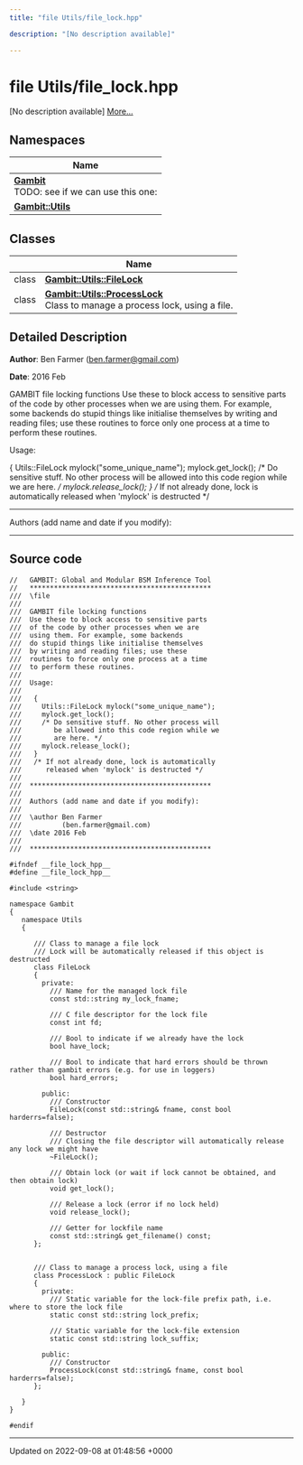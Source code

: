 ```yaml
---
title: "file Utils/file_lock.hpp"

description: "[No description available]"

---
```


# file Utils/file_lock.hpp

[No description available] [More...](#detailed-description)

## Namespaces

| Name           |
| -------------- |
| **[Gambit](/documentation/code/namespaces/namespacegambit/)** <br>TODO: see if we can use this one:  |
| **[Gambit::Utils](/documentation/code/namespaces/namespacegambit_1_1utils/)**  |

## Classes

|                | Name           |
| -------------- | -------------- |
| class | **[Gambit::Utils::FileLock](/documentation/code/classes/classgambit_1_1utils_1_1filelock/)**  |
| class | **[Gambit::Utils::ProcessLock](/documentation/code/classes/classgambit_1_1utils_1_1processlock/)** <br>Class to manage a process lock, using a file.  |

## Detailed Description


**Author**: Ben Farmer ([ben.farmer@gmail.com](mailto:ben.farmer@gmail.com)) 

**Date**: 2016 Feb

GAMBIT file locking functions Use these to block access to sensitive parts of the code by other processes when we are using them. For example, some backends do stupid things like initialise themselves by writing and reading files; use these routines to force only one process at a time to perform these routines.

Usage:

{ Utils::FileLock mylock("some_unique_name"); mylock.get_lock(); /* Do sensitive stuff. No other process will be allowed into this code region while we are here. _/ mylock.release_lock(); } /_ If not already done, lock is automatically released when 'mylock' is destructed */



------------------

Authors (add name and date if you modify):



------------------




## Source code

```
//   GAMBIT: Global and Modular BSM Inference Tool
//   *********************************************
///  \file
///
///  GAMBIT file locking functions
///  Use these to block access to sensitive parts
///  of the code by other processes when we are
///  using them. For example, some backends
///  do stupid things like initialise themselves
///  by writing and reading files; use these
///  routines to force only one process at a time
///  to perform these routines.
///
///  Usage:
///
///   {
///     Utils::FileLock mylock("some_unique_name");
///     mylock.get_lock();
///     /* Do sensitive stuff. No other process will
///        be allowed into this code region while we
///        are here. */
///     mylock.release_lock();
///   }
///   /* If not already done, lock is automatically
///      released when 'mylock' is destructed */
///
///  *********************************************
///
///  Authors (add name and date if you modify):
///
///  \author Ben Farmer
///          (ben.farmer@gmail.com)
///  \date 2016 Feb
///
///  *********************************************

#ifndef __file_lock_hpp__
#define __file_lock_hpp__

#include <string>

namespace Gambit
{
   namespace Utils
   {

      /// Class to manage a file lock
      /// Lock will be automatically released if this object is destructed
      class FileLock
      {
        private:
          /// Name for the managed lock file
          const std::string my_lock_fname;

          /// C file descriptor for the lock file
          const int fd;

          /// Bool to indicate if we already have the lock
          bool have_lock;

          /// Bool to indicate that hard errors should be thrown rather than gambit errors (e.g. for use in loggers)
          bool hard_errors;

        public:
          /// Constructor
          FileLock(const std::string& fname, const bool harderrs=false);

          /// Destructor
          /// Closing the file descriptor will automatically release any lock we might have
          ~FileLock();

          /// Obtain lock (or wait if lock cannot be obtained, and then obtain lock)
          void get_lock();

          /// Release a lock (error if no lock held)
          void release_lock();

          /// Getter for lockfile name
          const std::string& get_filename() const;
      };


      /// Class to manage a process lock, using a file
      class ProcessLock : public FileLock
      {
        private:
          /// Static variable for the lock-file prefix path, i.e. where to store the lock file
          static const std::string lock_prefix;

          /// Static variable for the lock-file extension
          static const std::string lock_suffix;

        public:
          /// Constructor
          ProcessLock(const std::string& fname, const bool harderrs=false);
      };

   }
}

#endif
```


-------------------------------

Updated on 2022-09-08 at 01:48:56 +0000
